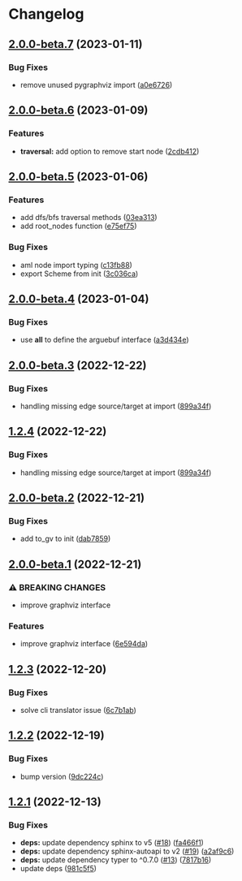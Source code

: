 # Changelog

## [2.0.0-beta.7](https://github.com/recap-utr/arguebuf-python/compare/v2.0.0-beta.6...v2.0.0-beta.7) (2023-01-11)


### Bug Fixes

* remove unused pygraphviz import ([a0e6726](https://github.com/recap-utr/arguebuf-python/commit/a0e67267f2014ca5b865ddcc3af67bd9f6787255))

## [2.0.0-beta.6](https://github.com/recap-utr/arguebuf-python/compare/v2.0.0-beta.5...v2.0.0-beta.6) (2023-01-09)


### Features

* **traversal:** add option to remove start node ([2cdb412](https://github.com/recap-utr/arguebuf-python/commit/2cdb412886be253593a6ad5e13fdd0e294f04a55))

## [2.0.0-beta.5](https://github.com/recap-utr/arguebuf-python/compare/v2.0.0-beta.4...v2.0.0-beta.5) (2023-01-06)


### Features

* add dfs/bfs traversal methods ([03ea313](https://github.com/recap-utr/arguebuf-python/commit/03ea3132f3f3f1db8fd40596cf0da3642bcbcf73))
* add root_nodes function ([e75ef75](https://github.com/recap-utr/arguebuf-python/commit/e75ef756e9c4c195323e21508e4858560ac740a8))


### Bug Fixes

* aml node import typing ([c13fb88](https://github.com/recap-utr/arguebuf-python/commit/c13fb88c8ab93e9d99537781c0f02e7116c690bf))
* export Scheme from init ([3c036ca](https://github.com/recap-utr/arguebuf-python/commit/3c036ca7de2c8f165d3b096a1a582145a558b1f1))

## [2.0.0-beta.4](https://github.com/recap-utr/arguebuf-python/compare/v2.0.0-beta.3...v2.0.0-beta.4) (2023-01-04)


### Bug Fixes

* use __all__ to define the arguebuf interface ([a3d434e](https://github.com/recap-utr/arguebuf-python/commit/a3d434e58e7d8ad65bf7a5876aa6badfd597df99))

## [2.0.0-beta.3](https://github.com/recap-utr/arguebuf-python/compare/v2.0.0-beta.2...v2.0.0-beta.3) (2022-12-22)


### Bug Fixes

* handling missing edge source/target at import ([899a34f](https://github.com/recap-utr/arguebuf-python/commit/899a34f866c41527d8aeb3827b072426b5f1fcc2))

## [1.2.4](https://github.com/recap-utr/arguebuf-python/compare/v1.2.3...v1.2.4) (2022-12-22)


### Bug Fixes

* handling missing edge source/target at import ([899a34f](https://github.com/recap-utr/arguebuf-python/commit/899a34f866c41527d8aeb3827b072426b5f1fcc2))

## [2.0.0-beta.2](https://github.com/recap-utr/arguebuf-python/compare/v2.0.0-beta.1...v2.0.0-beta.2) (2022-12-21)


### Bug Fixes

* add to_gv to init ([dab7859](https://github.com/recap-utr/arguebuf-python/commit/dab78590615d3ccb241b758d7cf7da7e78a5585a))

## [2.0.0-beta.1](https://github.com/recap-utr/arguebuf-python/compare/v1.2.2...v2.0.0-beta.1) (2022-12-21)


### ⚠ BREAKING CHANGES

* improve graphviz interface

### Features

* improve graphviz interface ([6e594da](https://github.com/recap-utr/arguebuf-python/commit/6e594da5b52dc6cdfb781a4f4d504ce7c179eff5))

## [1.2.3](https://github.com/recap-utr/arguebuf-python/compare/v1.2.2...v1.2.3) (2022-12-20)


### Bug Fixes

* solve cli translator issue ([6c7b1ab](https://github.com/recap-utr/arguebuf-python/commit/6c7b1ab63cc9ee2c2e667670c10a189c96d801e1))

## [1.2.2](https://github.com/recap-utr/arguebuf-python/compare/v1.2.1...v1.2.2) (2022-12-19)


### Bug Fixes

* bump version ([9dc224c](https://github.com/recap-utr/arguebuf-python/commit/9dc224c81d8ebee477da7628712b4a0e3b5bd832))

## [1.2.1](https://github.com/recap-utr/arguebuf-python/compare/v1.2.0...v1.2.1) (2022-12-13)


### Bug Fixes

* **deps:** update dependency sphinx to v5 ([#18](https://github.com/recap-utr/arguebuf-python/issues/18)) ([fa466f1](https://github.com/recap-utr/arguebuf-python/commit/fa466f11cd6c90893f103fa0e4aa4ab6ebc80822))
* **deps:** update dependency sphinx-autoapi to v2 ([#19](https://github.com/recap-utr/arguebuf-python/issues/19)) ([a2af9c6](https://github.com/recap-utr/arguebuf-python/commit/a2af9c68f4988143ccbf478f8e92f4d3c8b35292))
* **deps:** update dependency typer to ^0.7.0 ([#13](https://github.com/recap-utr/arguebuf-python/issues/13)) ([7817b16](https://github.com/recap-utr/arguebuf-python/commit/7817b16d72ecc70a868674f411f3c6a4801ef7eb))
* update deps ([981c5f5](https://github.com/recap-utr/arguebuf-python/commit/981c5f500cbdd0333a1db23d7f5a59ead1df87a4))
